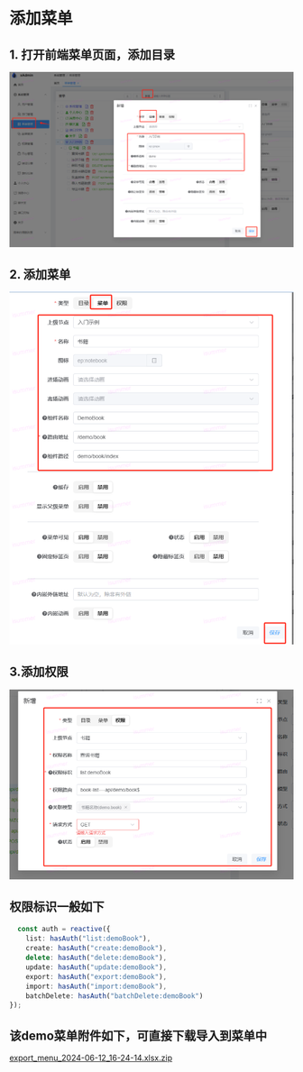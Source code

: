 # 添加菜单

## 1. 打开前端菜单页面，添加目录

![img.png](assets/img.png)

## 2. 添加菜单

![img_1.png](assets/img_1.png)

## 3.添加权限

![img2.png](assets/img_2.png)

## 权限标识一般如下

```ts
  const auth = reactive({
    list: hasAuth("list:demoBook"),
    create: hasAuth("create:demoBook"),
    delete: hasAuth("delete:demoBook"),
    update: hasAuth("update:demoBook"),
    export: hasAuth("export:demoBook"),
    import: hasAuth("import:demoBook"),
    batchDelete: hasAuth("batchDelete:demoBook")
});
```

## 该demo菜单附件如下，可直接下载导入到菜单中

[export_menu_2024-06-12_16-24-14.xlsx.zip](../export_menu_2024-06-12_16-24-14.zip)
